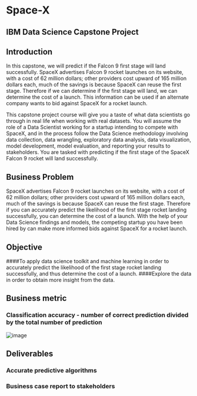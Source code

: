 # Space-X
## IBM Data Science Capstone Project 
## Introduction
In this capstone, we will predict if the Falcon 9 first stage will land successfully. SpaceX advertises Falcon 9 rocket launches on its website, with a cost of 62 million dollars; other providers cost upward of 165 million dollars each, much of the savings is because SpaceX can reuse the first stage. Therefore if we can determine if the first stage will land, we can determine the cost of a launch. This information can be used if an alternate company wants to bid against SpaceX for a rocket launch.

This capstone project course will give you a taste of what data scientists go through in real life when working with real datasets. You will assume the role of a Data Scientist working for a startup intending to compete with SpaceX, and in the process follow the Data Science methodology involving data collection, data wrangling, exploratory data analysis, data visualization, model development, model evaluation, and reporting your results to stakeholders. You are tasked with predicting if the first stage of the SpaceX Falcon 9 rocket will land successfully.

## Business Problem
SpaceX advertises Falcon 9 rocket launches on its website, with a cost of 62 million dollars; other providers cost upward of 165 million dollars each, much of the savings is because SpaceX can reuse the first stage. Therefore if you can accurately predict the likelihood of the first stage rocket landing successfully, you can determine the cost of a launch. With the help of your Data Science findings and models, the competing startup you have been hired by can make more informed bids against SpaceX for a rocket launch.

## Objective
####To apply data science toolkit and machine learning in order to accurately predict the likelihood of the first stage rocket landing successfully, and thus determine the cost of a launch.
####Explore the data in order to obtain more insight from the data.
## Business metric
### Classification accuracy - number of correct prediction divided by the total number of prediction 
![image](https://github.com/Lokeshwarreddyg/coursera-capstone/assets/143295830/cb9913f9-7c6f-43ed-bfbb-973a992eb431)


## Deliverables
### Accurate predictive algorithms
### Business case report to stakeholders
